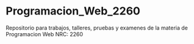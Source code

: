 # Programacion_Web_2260
Repositorio para trabajos, talleres, pruebas y examenes de la materia de Programacion Web NRC: 2260
